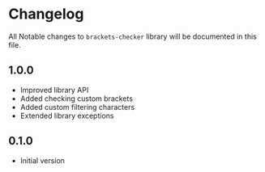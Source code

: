 # Changelog

All Notable changes to `brackets-checker` library will be documented in this file.

## 1.0.0
- Improved library API
- Added checking custom brackets
- Added custom filtering characters
- Extended library exceptions

## 0.1.0
- Initial version